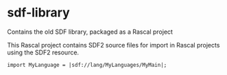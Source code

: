 sdf-library
===========

Contains the old SDF library, packaged as a Rascal project

This Rascal project contains SDF2 source files for import in Rascal projects using the SDF2 resource.

```
import MyLanguage = |sdf://lang/MyLanguages/MyMain|;
```
